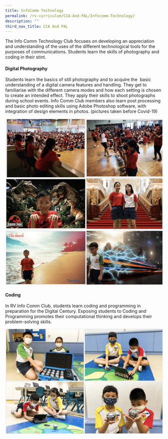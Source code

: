 ```yaml
---
title: InfoComm Technology
permalink: /rv-curriculum/CCA-And-PAL/Infocomm-Technology/
description: ""
third_nav_title: CCA And PAL
---
```

The Info Comm Technology Club focuses on developing an appreciation and understanding of the uses of the different technological tools for the purposes of communications. Students learn the skills of photography and coding in their stint.   

#### Digital Photography 

Students learn the basics of still photography and to acquire the  basic understanding of a digital camera features and handling. They get to familiarise with the different camera modes and how each setting is chosen to create an intended effect. They apply their skills to shoot photographs during school events. Info Comm Club members also learn post processing and basic photo editing skills using Adobe Photoshop software, with integration of design elements in photos. (pictures taken before Covid-19)

![](/images/RV%20Curriculum/CCA%20and%20PAL/Info%20Comm%20Tech/photo_6235498026902859979_w.png)
![](/images/RV%20Curriculum/CCA%20and%20PAL/Info%20Comm%20Tech/photo_6235498026902859980_w.png)

#### Coding

  

In RV Info Comm Club, students learn coding and programming in preparation for the Digital Century. Exposing students to Coding and Programming promotes their computational thinking and develops their problem-solving skills.

![](/images/RV%20Curriculum/CCA%20and%20PAL/Info%20Comm%20Tech/photo_6235498026902859981_w.png)